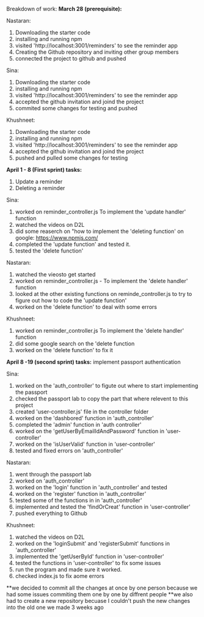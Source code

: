 Breakdown of work:
**March 28 (prerequisite):**

Nastaran: 
1. Downloading the starter code 
2. installing and running npm
3. visited 'http://localhost:3001/reminders' to see the reminder app
4. Creating the Github repository and inviting other group members
5. connected the project to github and pushed


Sina:
1. Downloading the starter code 
2. installing and running npm
3. visited 'http://localhost:3001/reminders' to see the reminder app
4. accepted the github invitation and joind the project
5. commited some changes for testing and pushed

Khushneet:
1. Downloading the starter code 
2. installing and running npm
3. visited 'http://localhost:3001/reminders' to see the reminder app
4. accepted the github invitation and joind the project
5. pushed and pulled some changes for testing



**April 1 - 8 (First sprint) tasks:**
1. Update a reminder
2. Deleting a reminder


Sina:
1. worked on reminder_controller.js To implement the 'update handler' function
2. watched the videos on D2L
3. did some reaserch on "how to implement the 'deleting function' on google: <https://www.npmjs.com/>
4. completed the 'update function' and tested it.
5. tested the 'delete function'

Nastaran:
1. watched the vieosto get started
2. worked on reminder_controller.js - To implement the 'delete handler' function
3. looked at the other existing functions on reminde_controller.js to try to figure out how to code the 'update function'
4. worked on the 'delete function' to deal with some errors

Khushneet:
1. worked on reminder_controller.js To implement the 'delete handler' function
2. did some google search on the 'delete function
3. worked on the 'delete function' to fix it



**April 8 -19 (second sprint) tasks:**
implement passport authentication

Sina: 
1. worked on the 'auth_controller' to figute out where to start implementing the passport 
2. checked the passport lab to copy the part that where relevent to this project
3. created 'user-controller.js' file in the controller folder
4. worked on the 'dashbored' function in 'auth_controller'
5. completed the 'admin' function in 'auth controller'
5. worked on the 'getUserByEmailIdAndPassword' function in 'user-controller'
6. worked on the 'isUserValid' function in 'user-controller'
7. tested and fixed errors on 'auth_controller'

Nastaran:
1. went through the passport lab 
2. worked on 'auth_controller'
3. worked on the 'login' function in 'auth_controller' and tested
4. worked on the 'register' function in 'auth_controller' 
5. tested some of the functions in in 'auth_controller'
6. implemented and tested the 'findOrCreat' function in 'user-controller'
7. pushed everything to Github

Khushneet: 
1. watched the videos on D2L
2. worked on the 'loginSubmit' and 'registerSubmit' functions in 'auth_controller'
3. implemented the 'getUserById' function in 'user-controller'
4. tested the functions in 'user-controller' to fix some issues
5. run the program and made sure it worked.
6. checked index.js to fix aome errors


**we decided to commit all the changes at once by one person because we had some issues commiting them one by one by diffrent people
**we also had to create a new repository becuase I couldn't push the new changes into the old one we made 3 weeks ago
